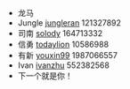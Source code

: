 - 龙马 
- Jungle [jungleran](https://github.com/jungleran) 121327892
- 司南 [solody](https://github.com/solody) 164713332
- 信勇 [todaylion](https://github.com/todaylion) 10586988
- 有新 [youxin99](https://github.com/youxin99) 1987066557
- Ivan [ivanzhu](https://github.com/ivanzhu) 552382568
- 下一个就是你！